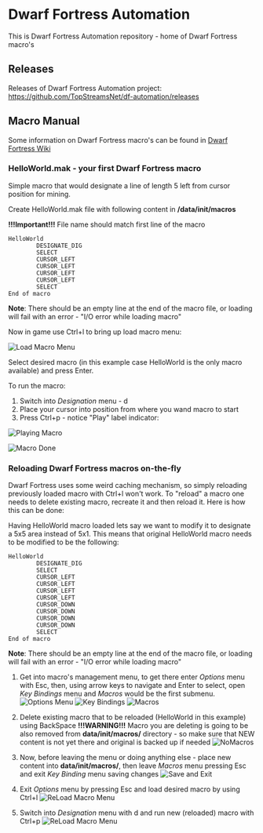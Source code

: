 # Dwarf Fortress Automation
This is Dwarf Fortress Automation repository - home of Dwarf Fortress macro's

## Releases
Releases of Dwarf Fortress Automation project: https://github.com/TopStreamsNet/df-automation/releases

## Macro Manual
Some information on Dwarf Fortress macro's can be found in [Dwarf Fortress Wiki](http://dwarffortresswiki.org/index.php/DF2014:Macros_and_Keymaps)

### HelloWorld.mak - your first Dwarf Fortress macro
Simple macro that would designate a line of length 5 left from cursor position for mining.

Create HelloWorld.mak file with following content in **<DF directory>/data/init/macros** 

**!!!Important!!!** File name should match first line of the macro

```
HelloWorld
        DESIGNATE_DIG
        SELECT
        CURSOR_LEFT
        CURSOR_LEFT
        CURSOR_LEFT
        CURSOR_LEFT
        SELECT
End of macro
```
**Note**: There should be an empty line at the end of the macro file, or loading will fail with an error - "I/O error while loading macro"


Now in game use Ctrl+l to bring up load macro menu:

![Load Macro Menu](https://raw.githubusercontent.com/TopStreamsNet/df-automation/master/images/load_macro.png)

Select desired macro (in this example case HelloWorld is the only macro available) and press Enter.

To run the macro:

1. Switch into *Designation* menu - d
2. Place your cursor into position from where you wand macro to start
3. Press Ctrl+p - notice "Play" label indicator:

![Playing Macro](https://raw.githubusercontent.com/TopStreamsNet/df-automation/master/images/play_macro.png)

![Macro Done](https://raw.githubusercontent.com/TopStreamsNet/df-automation/master/images/done_macro.png)

### Reloading Dwarf Fortress macros on-the-fly
Dwarf Fortress uses some weird caching mechanism, so simply reloading previously loaded macro with Ctrl+l won't work. To "reload" a macro
one needs to delete existing macro, recreate it and then reload it. Here is how this can be done:

Having HelloWorld macro loaded lets say we want to modify it to designate a 5x5 area instead of 5x1. This means that original HelloWorld
macro needs to be modified to be the following:

```
HelloWorld
        DESIGNATE_DIG
        SELECT
        CURSOR_LEFT
        CURSOR_LEFT
        CURSOR_LEFT
        CURSOR_LEFT
        CURSOR_DOWN
        CURSOR_DOWN
        CURSOR_DOWN
        CURSOR_DOWN
        SELECT
End of macro
```
**Note**: There should be an empty line at the end of the macro file, or loading will fail with an error - "I/O error while loading macro"

1. Get into macro's management menu, to get there enter *Options* menu with Esc, then, using arrow keys to navigate and Enter to select, open *Key Bindings* menu and *Macros* would be the first submenu.
![Options Menu](https://raw.githubusercontent.com/TopStreamsNet/df-automation/master/images/options_menu.png)
![Key Bindings](https://raw.githubusercontent.com/TopStreamsNet/df-automation/master/images/key_bindings.png)
![Macros](https://raw.githubusercontent.com/TopStreamsNet/df-automation/master/images/macros.png)

2. Delete existing macro that to be reloaded (HelloWorld in this example) using BackSpace
**!!!WARNING!!!** Macro you are deleting is going to be also removed from **data/init/macros/** directory - so make sure that NEW content is not yet there and original is backed up if needed
![NoMacros](https://raw.githubusercontent.com/TopStreamsNet/df-automation/master/images/nomacros.png)

3. Now, before leaving the menu or doing anything else - place new content into **data/init/macros/**, then leave *Macros* menu pressing Esc and exit *Key Binding* menu saving changes
![Save and Exit](https://raw.githubusercontent.com/TopStreamsNet/df-automation/master/images/save_exit.png)

4. Exit *Options* menu by pressing Esc and load desired macro by using Ctrl+l
![ReLoad Macro Menu](https://raw.githubusercontent.com/TopStreamsNet/df-automation/master/images/load_macro.png)

5. Switch into *Designation* menu with d and run new (reloaded) macro with Ctrl+p
![ReLoad Macro Menu](https://raw.githubusercontent.com/TopStreamsNet/df-automation/master/images/result_macro.png)



